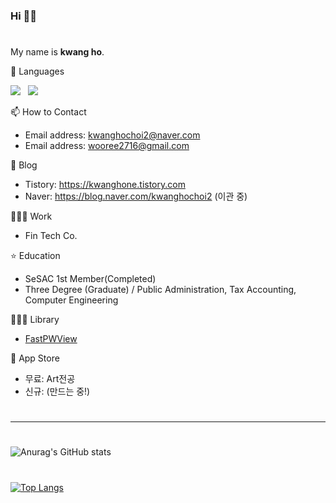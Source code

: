 ### Hi 👋😃
#
 My name is **kwang ho**.

🦊 Languages 

<img src="https://img.shields.io/badge/ Swift -F05138?style=flat-square&logo=Swift&logoColor=white"/>&nbsp;&nbsp; <img src="https://img.shields.io/badge/ Objective_C -7FADF2?style=flat-square&logo=C&logoColor=white"/>

📫 How to Contact
+ Email address: <kwanghochoi2@naver.com>
+ Email address: <wooree2716@gmail.com>

🐡 Blog
+ Tistory: https://kwanghone.tistory.com
+ Naver: https://blog.naver.com/kwanghochoi2 (이관 중)

🧑🏻‍💻 Work
+ Fin Tech Co.

⭐ Education
+ SeSAC 1st Member(Completed)
+ Three Degree (Graduate) / Public Administration, Tax Accounting, Computer Engineering

👨🏻‍✈️ Library 
+ [FastPWView](https://github.com/Lautner-kwangho/FastPWView)

🍎 App Store
+ 무료: Art전공
+ 신규: (만드는 중!)

#
***
#
![Anurag's GitHub stats](https://github-readme-stats.vercel.app/api?username=Lautner-kwangho&show_icons=true&theme=great-gatsby&align=center)
#
[![Top Langs](https://github-readme-stats.vercel.app/api/top-langs/?username=Lautner-kwangho&layout=compact)](https://github.com/Lautner-kwangho/github-readme-stats)
#
<!--
**Lautner-kwangho/Lautner-kwangho** is a ✨ _special_ ✨ repository because its `README.md` (this file) appears on your GitHub profile.

Here are some ideas to get you started:

- 🔭 I’m currently working on ...
- 🌱 I’m currently learning ...
- 👯 I’m looking to collaborate on ...
- 🤔 I’m looking for help with ...
- 💬 Ask me about ...
- 📫 How to reach me: ...
- 😄 Pronouns: ...
- ⚡ Fun fact: ...
-->
